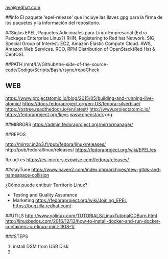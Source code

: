 avr@redhat.com




##info
El paquete 'epel-release' que incluye las llaves gpg para la firma de los paquetes y la información del repositorio.

##Siglas
EPEL, Paquetes Adicionales para Linux Empresarial (Extra Packages Enterprise Linux?)
RHN, Registering to Red hat Network.
SIG, Special Group of Interest.
EC2, Amazon Elastic Compute Cloud.
AWS, Amazon Web Services.
RDO,  RPM Distribution of OpenStack(Red Hat & CentOS).

##PATH
/mnt/LV/Github/the-side-of-the-source-code/Codigo/Scripts/Bash/rsync/repoCheck


## WEB
https://www.projectatomic.io/blog/2015/05/building-and-running-live-atomic/
https://docs.fedoraproject.org/en-US/fedora-silverblue/
https://ostree.readthedocs.io/en/latest/
http://www.projectatomic.io/
https://fedoraproject.org/keys
www.openstack org.

##MIRRORS
https://admin.fedoraproject.org/mirrormanager/

##REPOS

http://mirror.in2p3.fr/pub/fedora/linux/releases/
http://pub/fedora/linux/releases/
https://fedoraproject.org/wiki/EPEL/es

ftp.udl.es 
https://es-mirrors.evowise.com/fedora/releases/

##stayTune
https://www.haven2.com/index.php/archives/new-gtlds-and-namespace-collision



¿Cómo puede cntibuir Territorio Linux?
- Testing and Quality Assurance
- Marketing
https://fedoraproject.org/wiki/Joining_EPEL
https://bugzilla.redhat.com/


##UTILS
http://www.yolinux.com/TUTORIALS/LinuxTutorialCDBurn.html
http://linuxbsdos.com/2016/12/13/how-to-install-docker-and-run-docker-containers-on-linux-mint-1818-1/

###STEPS

1. install DSM from USB Disk
2. 


